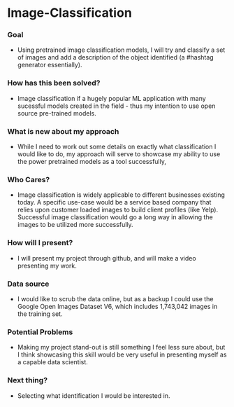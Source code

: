 # Image-Classification

### Goal
- Using pretrained image classification models, I will try and classify a set of images and add a description of the object identified (a #hashtag generator essentially). 

### How has this been solved?
- Image classification if a hugely popular ML application with many sucessful models created in the field - thus my intention to use open source pre-trained models. 

### What is new about my approach
- While I need to work out some details on exactly what classification I would like to do, my approach will serve to showcase my ability to use the power pretrained models as a tool successfully,

### Who Cares?
- Image classification is widely applicable to different businesses existing today. A specific use-case would be a service based company that relies upon customer loaded images to build client profiles (like Yelp). Successful image classification would go a long way in allowing the images to be utilized more successfully. 

### How will I present?
- I will present my project through github, and will make a video presenting my work.

### Data source
- I would like to scrub the data online, but as a backup I could use the Google Open Images Dataset V6, which includes 1,743,042 images in the training set. 

### Potential Problems
- Making my project stand-out is still something I feel less sure about, but I think showcasing this skill would be very useful in presenting myself as a capable data scientist.

### Next thing?
- Selecting what identification I would be interested in.
